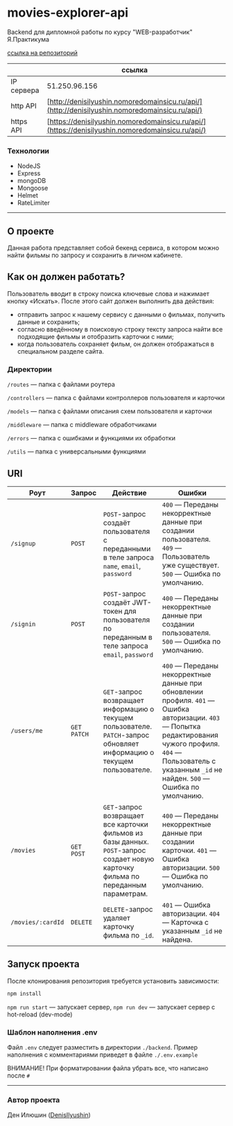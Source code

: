 # movies-explorer-api
Backend для дипломной работы по курсу "WEB-разработчик" Я.Практикума

[ссылка на репозиторий](https://github.com/DenisIlyushin/movies-explorer-api)

|            | ссылка                                                                                           |
|------------|--------------------------------------------------------------------------------------------------|
| IP сервера | 51.250.96.156                                                                                    |
| http API   | [http://denisilyushin.nomoredomainsicu.ru/api/](http://denisilyushin.nomoredomainsicu.ru/api/)   |
| https API  | [https://denisilyushin.nomoredomainsicu.ru/api/](https://denisilyushin.nomoredomainsicu.ru/api/) |

### Технологии

- NodeJS
- Express
- mongoDB
- Mongoose
- Helmet
- RateLimiter

---
## О проекте

Данная работа представляет собой бекенд сервиса, в котором можно найти фильмы 
по запросу и сохранить в личном кабинете. 

## Как он должен работать?
Пользователь вводит в строку поиска ключевые слова и нажимает кнопку «Искать». После этого сайт должен выполнить два действия:
- отправить запрос к нашему сервису с данными о фильмах, получить данные и сохранить;
- согласно введённому в поисковую строку тексту запроса найти все подходящие фильмы и отобразить карточки с ними;
- когда пользователь сохраняет фильм, он должен отображаться в специальном разделе сайта.

### Директории

`/routes` — папка с файлами роутера

`/controllers` — папка с файлами контроллеров пользователя и карточки

`/models` — папка с файлами описания схем пользователя и карточки

`/middleware` — папка c middleware обработчиками

`/errors` — папка с ошибками и функциями их обработки

`/utils` — папка с универсальными функциями

## URI
| Роут                   | Запрос        | Действие                                                                                                                           | Ошибки                                                                                                                                                                                                                |
|------------------------|---------------|------------------------------------------------------------------------------------------------------------------------------------|-----------------------------------------------------------------------------------------------------------------------------------------------------------------------------------------------------------------------|
| `/signup`              | `POST`        | `POST`-запрос создаёт пользователя с переданными в теле запроса `name`, `email`, `password`                                        | `400` — Переданы некорректные данные при создании пользователя. `409` — Пользователь уже существует. `500` — Ошибка по умолчанию.                                                                                     |
| `/signin`              | `POST`        | `POST`-запрос создаёт JWT-токен для пользователя по переданным в теле запроса `email`, `password`                                  | `400` — Переданы некорректные данные при создании пользователя. `500` — Ошибка по умолчанию.                                                                                                                          |
| `/users/me`            | `GET` `PATCH` | `GET`-запрос возвращает информацию о текущем пользователе. `PATCH`-запрос обновляет информацию о текущем пользователе.             | `400` — Переданы некорректные данные при обновлении профиля. `401` — Ошибка авторизации. `403` — Попытка редактирования чужого профиля. `404` — Пользователь с указанным `_id` не найден. `500` — Ошибка по умолчанию. |
| `/movies`              | `GET` `POST`  | `GET`-запрос возвращает все карточки фильмов из базы данных. `POST`-запрос создает новую карточку фильма по переданным параметрам. | `400` — Переданы некорректные данные при создании карточки. `401` — Ошибка авторизации. `500` — Ошибка по умолчанию.                                                                                                  |
| `/movies/:cardId`      | `DELETE`      | `DELETE`-запрос удаляет карточку фильма по `_id`.                                                                                  | `401` — Ошибка авторизации. `404` — Карточка с указанным `_id` не найдена.                                                                                                                                            |

## Запуск проекта

После клонирования репозитория требуется установить зависимости:

```bash
npm install
```

`npm run start` — запускает сервер,
`npm run dev` — запускает сервер с hot-reload (dev-mode)

### Шаблон наполнения .env
Файл `.env` следует разместить в директории `./backend`.
Пример наполнения с комментариями приведет в файле `./.env.example`

ВНИМАНИЕ! При форматировании файла убрать все, что написано после `#`

---
### Автор проекта

Ден Илюшин ([DenisIlyushin](https://github.com/DenisIlyushin/))
